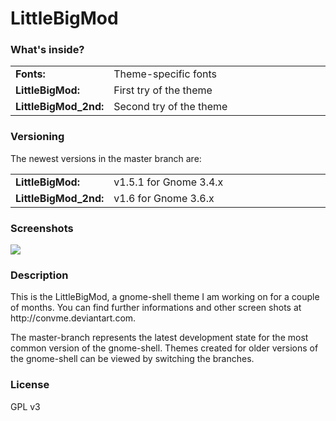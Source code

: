LittleBigMod
============

<h3>What's inside?</h3>
<table width="100%">
  <tr>
    <td width="20%"><b>Fonts:</b></td>
    <td>Theme-specific fonts</td>
  </tr>
  <tr>
    <td><b>LittleBigMod:</b></td>
    <td>First try of the theme</td>
  </tr>
  <tr>
    <td><b>LittleBigMod_2nd:</b></td>
    <td>Second try of the theme</td>
  </tr>
</table>
<h3>Versioning</h3>
<p>The newest versions in the master branch are:</p>
<table width="100%">
  <tr>
    <td width="20%"><b>LittleBigMod:</b></td>
    <td>v1.5.1 for Gnome 3.4.x</td>
  </tr>
  <tr>
    <td><b>LittleBigMod_2nd:</b></td>
    <td>v1.6 for Gnome 3.6.x</td>
  </tr>
</table>
<h3>Screenshots</h3>
<p>
<img src="http://250kb.de/u/130506/j/dzxq85RKQJSd.jpg" /><br />
</p>
<h3>Description</h3>
<p>This is the LittleBigMod, a gnome-shell theme I am working on for a couple of months. You can find further informations and other screen shots at http://convme.deviantart.com.</p>
<p>The master-branch represents the latest development state for the most common version of the gnome-shell. Themes created for older versions of the gnome-shell can be viewed by switching the branches.</p>
<h3>License</h3>
<p>GPL v3</p>
